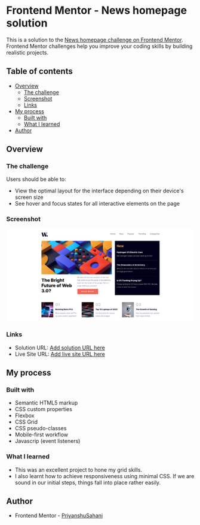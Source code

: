 # Frontend Mentor - News homepage solution

This is a solution to the [News homepage challenge on Frontend Mentor](https://www.frontendmentor.io/challenges/news-homepage-H6SWTa1MFl). Frontend Mentor challenges help you improve your coding skills by building realistic projects. 

## Table of contents

- [Overview](#overview)
  - [The challenge](#the-challenge)
  - [Screenshot](#screenshot)
  - [Links](#links)
- [My process](#my-process)
  - [Built with](#built-with)
  - [What I learned](#what-i-learned)
- [Author](#author)



## Overview

### The challenge

Users should be able to:

- View the optimal layout for the interface depending on their device's screen size
- See hover and focus states for all interactive elements on the page

### Screenshot

![](./Output/live-site-ss.png)

### Links

- Solution URL: [Add solution URL here](https://your-solution-url.com)
- Live Site URL: [Add live site URL here](https://your-live-site-url.com)

## My process


### Built with

- Semantic HTML5 markup
- CSS custom properties
- Flexbox
- CSS Grid
- CSS pseudo-classes
- Mobile-first workflow
- Javascrip (event listeners)

### What I learned

- This was an excellent project to hone my grid skills.
- I also learnt how to achieve responsiveness using minimal CSS. If we are sound in our initial steps, things fall into place rather easily.



## Author

- Frontend Mentor - [PriyanshuSahani](https://www.frontendmentor.io/profile/PriyanshuSahani)
